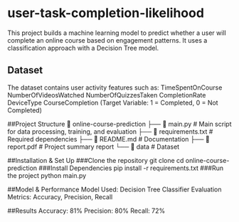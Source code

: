 # user-task-completion-likelihood
This project builds a machine learning model to predict whether a user will complete an online course based on engagement patterns. It uses a classification approach with a Decision Tree model.

## Dataset
The dataset contains user activity features such as:
TimeSpentOnCourse
NumberOfVideosWatched
NumberOfQuizzesTaken
CompletionRate
DeviceType
CourseCompletion (Target Variable: 1 = Completed, 0 = Not Completed)

##Project Structure
📂 online-course-prediction
├── 📄 main.py             # Main script for data processing, training, and evaluation
├── 📄 requirements.txt    # Required dependencies
├── 📄 README.md           # Documentation
├── 📄 report.pdf          # Project summary report
└── 📂 data                # Dataset

##Installation & Set Up 
###Clone the repository
git clone <your-github-repo-link>
cd online-course-prediction
###Install Dependencies 
pip install -r requirements.txt
###Run the project
python main.py

##Model & Performance 
Model Used: Decision Tree Classifier
Evaluation Metrics: Accuracy, Precision, Recall

##Results 
Accuracy: 81%
Precision: 80%
Recall: 72%
